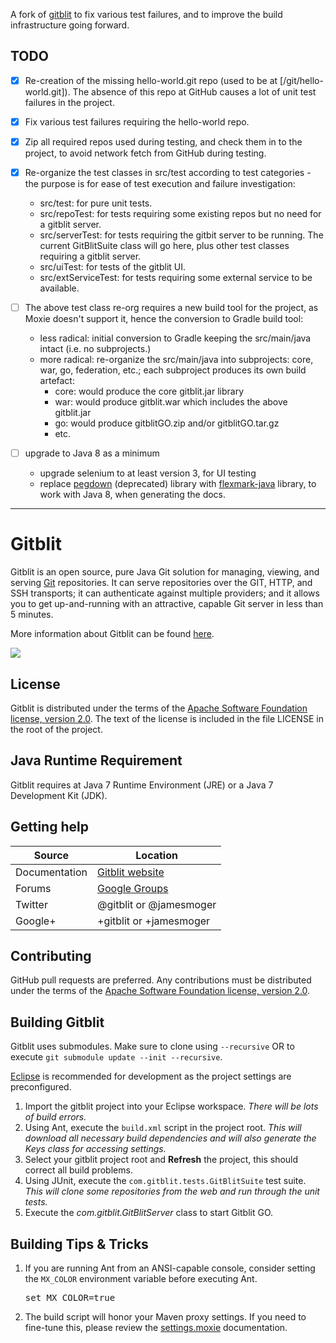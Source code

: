 A fork of [gitblit] to fix various test failures, and to improve the build infrastructure going forward.

TODO
----

* [x] Re-creation of the missing hello-world.git repo (used to be at [/git/hello-world.git]). The absence of this repo at GitHub causes a lot of unit test failures in the project.

* [x] Fix various test failures requiring the hello-world repo.

* [x] Zip all required repos used during testing, and check them in to the project, to avoid network fetch from GitHub during testing.

* [x] Re-organize the test classes in src/test according to test categories - the purpose is for ease of test execution and failure investigation:
  * src/test: for pure unit tests.
  * src/repoTest: for tests requiring some existing repos but no need for a gitblit server.
  * src/serverTest: for tests requiring the gitbit server to be running. The current GitBlitSuite class will go here, plus other test classes requiring a gitblit server.
  * src/uiTest: for tests of the gitblit UI.
  * src/extServiceTest: for tests requiring some external service to be available.

* [ ] The above test class re-org requires a new build tool for the project, as Moxie doesn't support it, hence the conversion to Gradle build tool:
  * less radical: initial conversion to Gradle keeping the src/main/java intact (i.e. no subprojects.)
  * more radical: re-organize the src/main/java into subprojects: core, war, go, federation, etc.; each subproject produces its own build artefact:
    * core: would produce the core gitblit.jar library
    * war: would produce gitblit.war which includes the above gitblit.jar
    * go: would produce gitblitGO.zip and/or gitblitGO.tar.gz
    * etc.

* [ ] upgrade to Java 8 as a minimum
  * upgrade selenium to at least version 3, for UI testing
  * replace [pegdown] (deprecated) library with [flexmark-java] library, to work with Java 8, when generating the docs.

[gitblit]: https://github.com/gitblit/gitblit
[pegdown]: https://github.com/sirthias/pegdown
[flexmark-java]: https://github.com/vsch/flexmark-java


----


Gitblit
=================

Gitblit is an open source, pure Java Git solution for managing, viewing, and serving [Git](http://git-scm.com) repositories.  It can serve repositories over the GIT, HTTP, and SSH transports; it can authenticate against multiple providers; and it allows you to get up-and-running with an attractive, capable Git server in less than 5 minutes.

More information about Gitblit can be found [here](http://gitblit.com).

<a href='https://bintray.com/gitblit/releases/gitblit/_latestVersion'><img src='https://api.bintray.com/packages/gitblit/releases/gitblit/images/download.png'></a>

License
-------

Gitblit is distributed under the terms of the [Apache Software Foundation license, version 2.0](http://www.apache.org/licenses/LICENSE-2.0).
The text of the license is included in the file LICENSE in the root of the project.

Java Runtime Requirement
------------------------------------

Gitblit requires at Java 7 Runtime Environment (JRE) or a Java 7 Development Kit (JDK).

Getting help
------------

| Source        | Location                                               |
| ------------- |--------------------------------------------------------|
| Documentation | [Gitblit website](http://gitblit.com)                  |
| Forums        | [Google Groups](https://groups.google.com/forum/#!forum/gitblit) |
| Twitter       | @gitblit or @jamesmoger                                |
| Google+       | +gitblit or +jamesmoger                                |

Contributing
------------

GitHub pull requests are preferred.  Any contributions must be distributed under the terms of the [Apache Software Foundation license, version 2.0](http://www.apache.org/licenses/LICENSE-2.0).

Building Gitblit
----------------

Gitblit uses submodules.
Make sure to clone using `--recursive` OR to execute `git submodule update --init --recursive`.

[Eclipse](http://eclipse.org) is recommended for development as the project settings are preconfigured.

1. Import the gitblit project into your Eclipse workspace.
*There will be lots of build errors.*
2. Using Ant, execute the `build.xml` script in the project root.
*This will download all necessary build dependencies and will also generate the Keys class for accessing settings.*
3. Select your gitblit project root and **Refresh** the project, this should correct all build problems.
4. Using JUnit, execute the `com.gitblit.tests.GitBlitSuite` test suite.
*This will clone some repositories from the web and run through the unit tests.*
5. Execute the *com.gitblit.GitBlitServer* class to start Gitblit GO.

Building Tips & Tricks
----------------------
1. If you are running Ant from an ANSI-capable console, consider setting the `MX_COLOR` environment variable before executing Ant.<pre>set MX_COLOR=true</pre>
2. The build script will honor your Maven proxy settings.  If you need to fine-tune this, please review the [settings.moxie](http://gitblit.github.io/moxie/settings.html) documentation.

